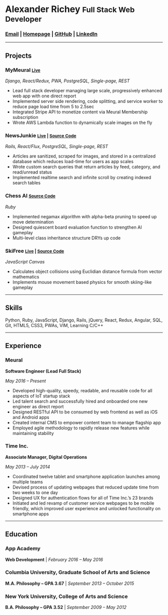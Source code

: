 # **Alexander Richey** <small>Full Stack Web Developer</small>
### [Email](mailto:alexander.richey@gmail.com) | [Homepage](http://dev.alexrichey.com) | [GitHub](https://github.com/AlexanderRichey) | [LinkedIn](https://linkedin.com/in/AlexanderRichey)

---

## **Projects**

### MyMeural <small>[Live](https://my.meural.com/)</small>

*Django, React/Redux, PWA, PostgreSQL, Single-page, REST*

- Lead full stack developer managing large scale, progressively enhanced web app with one direct report
- Implemented server side rendering, code splitting, and service worker to reduce page load time from 5 to 2.5sec
- Integrated Stripe API to monetize content via Meural Membership subscription
- Wrote AWS Lambda function to dynamically scale images on the fly

### NewsJunkie <small>[Live](http://www.newsjunkie.in/) | [Source Code](https://github.com/AlexanderRichey/NewsJunkie)</small>

*Rails, React/Flux, PostgreSQL, Single-page, REST*

- Articles are sanitized, scraped for images, and stored in a centralized database which reduces load-time for users as app scales
- Wrote custom search queries that return articles by feed, category, and read/unread status
- Implemented realtime search and infinite scroll by creating indexed search tables

### Chess AI <small>[Source Code](https://github.com/AlexanderRichey/Chess)</small>

*Ruby*

- Implemented negamax algorithm with alpha-beta pruning to speed up move determination
- Designed quiescent board evaluation function to strengthen AI gameplay
- Multi-level class inheritance structure DRYs up code

### SkiFree <small>[Live](http://alexrichey.com/2016/04/17/ski-free/) | [Source Code](https://github.com/AlexanderRichey/SkiFree)</small>

*JavaScript Canvas*

- Calculates object collisions using Euclidian distance formula from vector mathematics
- Implements mouse movement based physics for smooth skiing-like gameplay

---

## **Skills**

Python, Ruby, JavaScript, Django, Rails, jQuery, React, Redux, Angular, SQL, Git, HTML5, CSS3, PWAs, VIM, Learning C/C++

---

## **Experience**

### Meural

**Software Engineer (Lead Full Stack)**

*May 2016 – Present*

- Developed high-quality, speedy, readable, and reusable code for all aspects of IoT startup stack
- Led talent search and successfully hired and onboarded one new engineer as direct report
- Designed RESTful API to be consumed by web frontend as well as iOS and Android apps
- Created internal CMS to empower content team to manage flagship app
- Employed agile methodology to rapidly release new features while maintaining stability

### Time Inc.

**Associate Manager, Digital Operations**

*May 2013 – July 2014*

- Coordinated twelve tablet and smartphone application launches among multiple teams
- Devised process of updating webpages that reduced update time from two weeks to one day
- Designed UX for authentication flows for all of Time Inc.’s 23 brands
- Initiated and led revamp of customer service webpages to be mobile friendly, which improved user experience and unlocked functionality on smartphone apps

---

## **Education**

### App Academy

**Web Development** | *February 2016 – May 2016*

### Columbia University, Graduate School of Arts and Science

**M.A. Philosophy – GPA 3.67** | *September 2013 – October 2015*

### New York University, College of Arts and Science

**B.A. Philosophy – GPA 3.52** | *September 2009 – May 2012*
